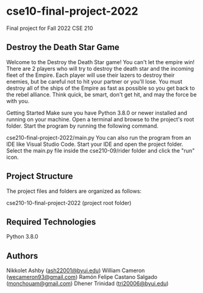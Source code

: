 # cse10-final-project-2022
Final project for Fall 2022 CSE 210

## Destroy the Death Star Game

Welcome to the Destroy the Death Star game! You can't let the empire win! There are 2 players who will try to destroy the death star and the incoming fleet of the Empire. Each player will use their lazers to destroy their enemies, but be careful not to hit your partner or you'll lose. You must destroy all of the ships of the Empire as fast as possible so you get back to the rebel alliance. Think quick, be smart, don't get hit, and may the force be with you.

Getting Started Make sure you have Python 3.8.0 or newer installed and running on your machine. Open a terminal and browse to the project's root folder. Start the program by running the following command.

cse210-final-project-2022/main.py You can also run the program from an IDE like Visual Studio Code. Start your IDE and open the project folder. Select the main.py file inside the cse210-09/rider folder and click the "run" icon.

## Project Structure 

The project files and folders are organized as follows:

cse210-10-final-project-2022 (project root folder)

## Required Technologies

Python 3.8.0

## Authors

Nikkolet Ashby (ash22001@byui.edu)
William Cameron (wecameron93@gmail.com)
Ramón Felipe Castano Salgado (monchouam@gmail.com)
Dhener Trinidad (tri20006@byui.edu)
